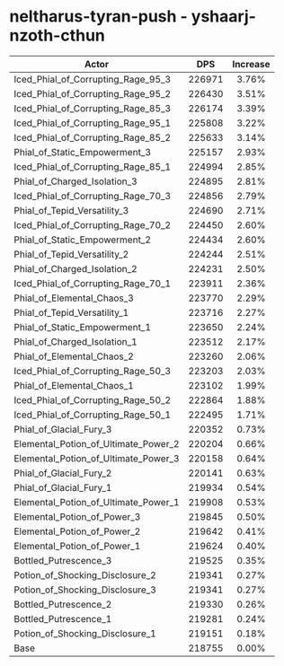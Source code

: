 # neltharus-tyran-push - yshaarj-nzoth-cthun
| Actor | DPS | Increase |
|---|:---:|:---:|
|Iced_Phial_of_Corrupting_Rage_95_3|226971|3.76%|
|Iced_Phial_of_Corrupting_Rage_95_2|226430|3.51%|
|Iced_Phial_of_Corrupting_Rage_85_3|226174|3.39%|
|Iced_Phial_of_Corrupting_Rage_95_1|225808|3.22%|
|Iced_Phial_of_Corrupting_Rage_85_2|225633|3.14%|
|Phial_of_Static_Empowerment_3|225157|2.93%|
|Iced_Phial_of_Corrupting_Rage_85_1|224994|2.85%|
|Phial_of_Charged_Isolation_3|224895|2.81%|
|Iced_Phial_of_Corrupting_Rage_70_3|224856|2.79%|
|Phial_of_Tepid_Versatility_3|224690|2.71%|
|Iced_Phial_of_Corrupting_Rage_70_2|224450|2.60%|
|Phial_of_Static_Empowerment_2|224434|2.60%|
|Phial_of_Tepid_Versatility_2|224244|2.51%|
|Phial_of_Charged_Isolation_2|224231|2.50%|
|Iced_Phial_of_Corrupting_Rage_70_1|223911|2.36%|
|Phial_of_Elemental_Chaos_3|223770|2.29%|
|Phial_of_Tepid_Versatility_1|223716|2.27%|
|Phial_of_Static_Empowerment_1|223650|2.24%|
|Phial_of_Charged_Isolation_1|223512|2.17%|
|Phial_of_Elemental_Chaos_2|223260|2.06%|
|Iced_Phial_of_Corrupting_Rage_50_3|223203|2.03%|
|Phial_of_Elemental_Chaos_1|223102|1.99%|
|Iced_Phial_of_Corrupting_Rage_50_2|222864|1.88%|
|Iced_Phial_of_Corrupting_Rage_50_1|222495|1.71%|
|Phial_of_Glacial_Fury_3|220352|0.73%|
|Elemental_Potion_of_Ultimate_Power_2|220204|0.66%|
|Elemental_Potion_of_Ultimate_Power_3|220158|0.64%|
|Phial_of_Glacial_Fury_2|220141|0.63%|
|Phial_of_Glacial_Fury_1|219934|0.54%|
|Elemental_Potion_of_Ultimate_Power_1|219908|0.53%|
|Elemental_Potion_of_Power_3|219845|0.50%|
|Elemental_Potion_of_Power_2|219642|0.41%|
|Elemental_Potion_of_Power_1|219624|0.40%|
|Bottled_Putrescence_3|219525|0.35%|
|Potion_of_Shocking_Disclosure_2|219341|0.27%|
|Potion_of_Shocking_Disclosure_3|219341|0.27%|
|Bottled_Putrescence_2|219330|0.26%|
|Bottled_Putrescence_1|219281|0.24%|
|Potion_of_Shocking_Disclosure_1|219151|0.18%|
|Base|218755|0.00%|
